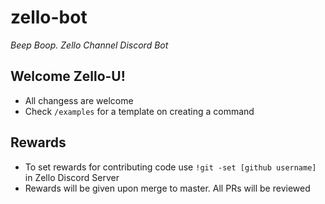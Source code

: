 # zello-bot
*Beep Boop. Zello Channel Discord Bot*

<h2>Welcome Zello-U!</h2>
<ul>
  <li>All changess are welcome </li>
  <li>Check <code>/examples</code> for a template on creating a command </li>
</ul>
<h2>Rewards</h2>
<ul>
  <li>To set rewards for contributing code use <code>!git -set [github username]</code> in Zello Discord Server </li>
  <li>Rewards will be given upon merge to master. All PRs will be reviewed </li>
</ul>
